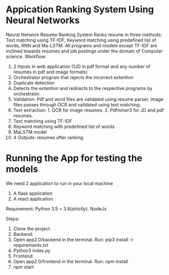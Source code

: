 # Appication Ranking System Using Neural Networks
Neural Network Resume Ranking System
Ranks resume in three methods: Text matching using TF-IDF, Keyword matching using predefined list of words, RNN and Ma-LSTM. All programs and models except TF-IDF are inclined towards resumes and job postings under the domain of Computer science.
Workflow:
  1. 2 Inputs in web application (1JD in pdf format and any number of resumes in pdf and image formats)
  2. Orchestrator program that rejects the incorrect extention 
  3. Duplicate detection
  4. Detects the extention and redirects to the respective programs by orchestrator.
  5. Validation: Pdf and word files are validated using resume parser, image files passes through OCR and validated using text matching.
  6. Text extraction: 1. OCR for image resumes. 2. Pdfminer3 for JD and pdf resumes. 
  7. Text matching using TF-IDF
  8. Keyword matching with predefined list of words
  9. MaLSTM model
  10. 4 Outputs: resumes after ranking


# Running the App for testing the models
We need 2 application to run in your local machine
1. A flask application
2. A react application

Requirement: Python 3.5 ~ 3.8(strictly). NodeJs

Steps:
1. Clone the project
2. Backend:
3. Open app2.0/backend in the terminal. Run: pip3 install -r requirements.txt
4. Python3 index.py
5. Frontend:
6. Open app2.0/frontend in the terminal. Run: npm install
7. npm start
